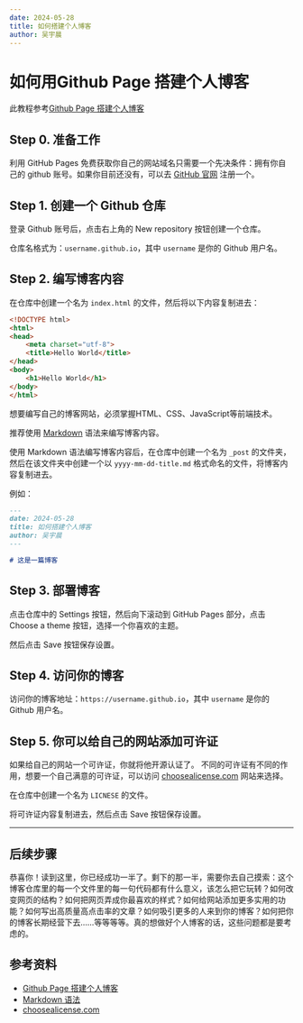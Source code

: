 ```yaml
---
date: 2024-05-28
title: 如何搭建个人博客
author: 吴宇晨
---
```


# 如何用Github Page 搭建个人博客

此教程参考[Github Page 搭建个人博客](https://pianfan.github.io/build_own_website/)

## Step 0. 准备工作

利用 GitHub Pages 免费获取你自己的网站域名只需要一个先决条件：拥有你自己的 github 账号。如果你目前还没有，可以去 [GitHub 官网](https://github.com/) 注册一个。

## Step 1. 创建一个 Github 仓库

登录 Github 账号后，点击右上角的 New repository 按钮创建一个仓库。

仓库名格式为：`username.github.io`，其中 `username` 是你的 Github 用户名。

## Step 2. 编写博客内容

在仓库中创建一个名为 `index.html` 的文件，然后将以下内容复制进去：

```html
<!DOCTYPE html>
<html>
<head>
    <meta charset="utf-8">
    <title>Hello World</title>
</head>
<body>
    <h1>Hello World</h1>
</body>
</html>
```

想要编写自己的博客网站，必须掌握HTML、CSS、JavaScript等前端技术。

推荐使用 [Markdown](https://www.markdownguide.org/getting-started/) 语法来编写博客内容。

使用 Markdown 语法编写博客内容后，在仓库中创建一个名为 `_post` 的文件夹，然后在该文件夹中创建一个以 `yyyy-mm-dd-title.md` 格式命名的文件，将博客内容复制进去。

例如：

```markdown
---
date: 2024-05-28
title: 如何搭建个人博客
author: 吴宇晨
---

# 这是一篇博客
```

## Step 3. 部署博客

点击仓库中的 Settings 按钮，然后向下滚动到 GitHub Pages 部分，点击 Choose a theme 按钮，选择一个你喜欢的主题。

然后点击 Save 按钮保存设置。

## Step 4. 访问你的博客

访问你的博客地址：`https://username.github.io`，其中 `username` 是你的 Github 用户名。

## Step 5. 你可以给自己的网站添加可许证

如果给自己的网站一个可许证，你就将他开源认证了。
不同的可许证有不同的作用，想要一个自己满意的可许证，可以访问 [choosealicense.com](https://choosealicense.com/) 网站来选择。

在仓库中创建一个名为 `LICNESE` 的文件。

将可许证内容复制进去，然后点击 Save 按钮保存设置。

---

## 后续步骤
恭喜你！读到这里，你已经成功一半了。剩下的那一半，需要你去自己摸索：这个博客仓库里的每一个文件里的每一句代码都有什么意义，该怎么把它玩转？如何改变网页的结构？如何把网页弄成你最喜欢的样式？如何给网站添加更多实用的功能？如何写出高质量高点击率的文章？如何吸引更多的人来到你的博客？如何把你的博客长期经营下去……等等等等。真的想做好个人博客的话，这些问题都是要考虑的。

## 参考资料

- [Github Page 搭建个人博客](https://pianfan.github.io/build_own_website/)
- [Markdown 语法](https://www.markdownguide.org/getting-started/)
- [choosealicense.com](https://choosealicense.com/)